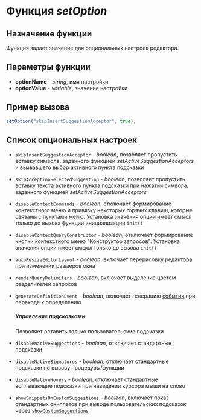 # Функция *setOption*
## Назначение функции
Функция задает значение для опциональных настроек редактора.

## Параметры функции
* **optionName** - *string*, имя настройки
* **optionValue** - *variable*, значение настройки

## Пример вызова
```javascript
setOption("skipInsertSuggestionAcceptor", true);
```

## Список опциональных настроек
* `skipInsertSuggestionAcceptor` - *boolean*, позволяет пропустить вставку символа, заданного функцией *setActiveSuggestionAcceptors* и вызвавшего выбор активного пункта подсказки
* `skipAcceptionSelectedSuggestion` - *boolean*, позволяет пропустить вставку текста активного пункта подсказки при нажатии символа, заданного функцией *setActiveSuggestionAcceptors*
* `disableContextCommands` - *boolean*, отключает формирование контекстного меню и привязку некоторых горячих клавиш, которые связаны с пунктами меню. Установка значения опции имеет смысл только до вызова функции инициализации `init()`
* `disableContextQueryConstructor` - *boolean*, отключает формирование кнопки контекстного меню "Конструктор запросов". Установка значения опции имеет смысл только до вызова `init()`
* `autoResizeEditorLayout` - *boolean*, включает перерисовку редактора при изменении размеров окна
* `renderQueryDelimiters` - *boolean*, включает выделение цветом разделителей запросов
* `generateDefinitionEvent` - *boolean*, включает генерацию [события](get_definition_event.md) при переходе к определению

	##### Управление подсказками
	Позволяет оставить только пользовательские подсказки
* `disableNativeSuggestions` - *boolean*, отключает стандартные подсказки
* `disableNativeSignatures` - *boolean*, отключает стандартные подсказки по вызову процедуры/функции
* `disableNativeHovers` - *boolean*, отключает стандартные всплывающие подсказки при наведении курсора мыши на слово
* `showSnippetsOnCustomSuggestions` - *boolean*, включает показ стандартных сниппетов при выводе пользовательских подсказок через [`showCustomSuggestions`](custom_suggestions.md)